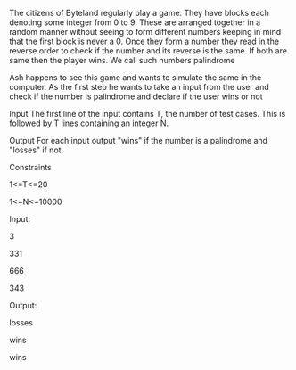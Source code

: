 The citizens of Byteland regularly play a game. They have blocks each denoting some integer from 0 to 9. These are arranged together in a random manner without seeing to form different numbers keeping in mind that the first block is never a 0. Once they form a number they read in the reverse order to check if the number and its reverse is the same. If both are same then the player wins. We call such numbers palindrome

Ash happens to see this game and wants to simulate the same in the computer. As the first step he wants to take an input from the user and check if the number is palindrome and declare if the user wins or not 

Input
The first line of the input contains T, the number of test cases. This is followed by T lines containing an integer N.

Output
For each input output "wins" if the number is a palindrome and "losses" if not.

Constraints

1<=T<=20

1<=N<=10000

Input:

3

331

666

343

Output:

losses

wins

wins
